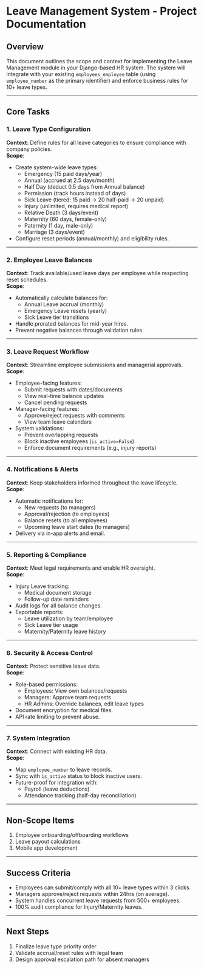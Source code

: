 # Leave Management System - Project Documentation

## Overview
This document outlines the scope and context for implementing the Leave Management module in your Django-based HR system. The system will integrate with your existing `employees_employee` table (using `employee_number` as the primary identifier) and enforce business rules for 10+ leave types.

---

## Core Tasks

### 1. **Leave Type Configuration**
**Context**: Define rules for all leave categories to ensure compliance with company policies.  
**Scope**:  
- Create system-wide leave types:  
  - Emergency (15 paid days/year)  
  - Annual (accrued at 2.5 days/month)  
  - Half Day (deduct 0.5 days from Annual balance)  
  - Permission (track hours instead of days)  
  - Sick Leave (tiered: 15 paid → 20 half-paid → 20 unpaid)  
  - Injury (unlimited, requires medical report)  
  - Relative Death (3 days/event)  
  - Maternity (60 days, female-only)  
  - Paternity (1 day, male-only)  
  - Marriage (3 days/event)  
- Configure reset periods (annual/monthly) and eligibility rules.

---

### 2. **Employee Leave Balances**
**Context**: Track available/used leave days per employee while respecting reset schedules.  
**Scope**:  
- Automatically calculate balances for:  
  - Annual Leave accrual (monthly)  
  - Emergency Leave resets (yearly)  
  - Sick Leave tier transitions  
- Handle prorated balances for mid-year hires.  
- Prevent negative balances through validation rules.

---

### 3. **Leave Request Workflow**
**Context**: Streamline employee submissions and managerial approvals.  
**Scope**:  
- Employee-facing features:  
  - Submit requests with dates/documents  
  - View real-time balance updates  
  - Cancel pending requests  
- Manager-facing features:  
  - Approve/reject requests with comments  
  - View team leave calendars  
- System validations:  
  - Prevent overlapping requests  
  - Block inactive employees (`is_active=False`)  
  - Enforce document requirements (e.g., injury reports)

---

### 4. **Notifications & Alerts**
**Context**: Keep stakeholders informed throughout the leave lifecycle.  
**Scope**:  
- Automatic notifications for:  
  - New requests (to managers)  
  - Approval/rejection (to employees)  
  - Balance resets (to all employees)  
  - Upcoming leave start dates (to managers)  
- Delivery via in-app alerts and email.

---

### 5. **Reporting & Compliance**
**Context**: Meet legal requirements and enable HR oversight.  
**Scope**:  
- Injury Leave tracking:  
  - Medical document storage  
  - Follow-up date reminders  
- Audit logs for all balance changes.  
- Exportable reports:  
  - Leave utilization by team/employee  
  - Sick Leave tier usage  
  - Maternity/Paternity leave history

---

### 6. **Security & Access Control**
**Context**: Protect sensitive leave data.  
**Scope**:  
- Role-based permissions:  
  - Employees: View own balances/requests  
  - Managers: Approve team requests  
  - HR Admins: Override balances, edit leave types  
- Document encryption for medical files.  
- API rate limiting to prevent abuse.

---

### 7. **System Integration**
**Context**: Connect with existing HR data.  
**Scope**:  
- Map `employee_number` to leave records.  
- Sync with `is_active` status to block inactive users.  
- Future-proof for integration with:  
  - Payroll (leave deductions)  
  - Attendance tracking (half-day reconciliation)

---

## Non-Scope Items
1. Employee onboarding/offboarding workflows  
2. Leave payout calculations  
3. Mobile app development  

---

## Success Criteria
- Employees can submit/comply with all 10+ leave types within 3 clicks.  
- Managers approve/reject requests within 24hrs (on average).  
- System handles concurrent leave requests from 500+ employees.  
- 100% audit compliance for Injury/Maternity leaves.  

---

## Next Steps
1. Finalize leave type priority order  
2. Validate accrual/reset rules with legal team  
3. Design approval escalation path for absent managers  
